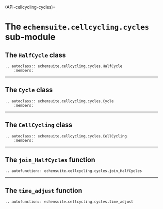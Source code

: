 (API-cellcycling-cycles)=
# The `echemsuite.cellcycling.cycles` sub-module

## The `HalfCycle` class

```{eval-rst}
.. autoclass:: echemsuite.cellcycling.cycles.HalfCycle
    :members:
```

---

## The `Cycle` class

```{eval-rst}
.. autoclass:: echemsuite.cellcycling.cycles.Cycle
    :members:
```

---

## The `CellCycling` class

```{eval-rst}
.. autoclass:: echemsuite.cellcycling.cycles.CellCycling
    :members:
```

---

## The `join_HalfCycles` function

```{eval-rst}
.. autofunction:: echemsuite.cellcycling.cycles.join_HalfCycles
```

---

## The `time_adjust` function

```{eval-rst}
.. autofunction:: echemsuite.cellcycling.cycles.time_adjust
```
